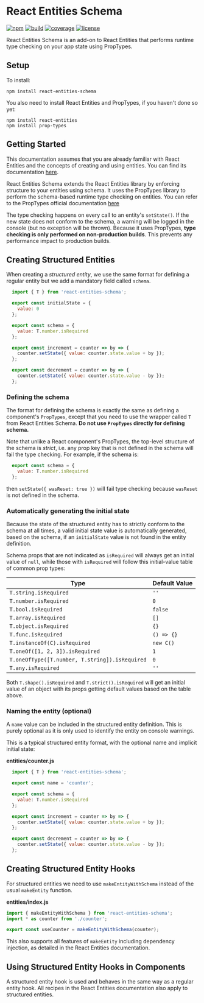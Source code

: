 # React Entities Schema

[![npm](https://img.shields.io/npm/v/react-entities-schema)](https://www.npmjs.com/package/react-entities-schema)
[![build](https://img.shields.io/travis/arnelenero/react-entities-schema)](https://travis-ci.org/github/arnelenero/react-entities-schema)
[![coverage](https://img.shields.io/coveralls/github/arnelenero/react-entities-schema)](https://coveralls.io/github/arnelenero/react-entities-schema)
[![license](https://img.shields.io/github/license/arnelenero/react-entities)](https://opensource.org/licenses/MIT)

React Entities Schema is an add-on to React Entities that performs runtime type checking on your app state using PropTypes.

## Setup

To install:
```
npm install react-entities-schema
```

You also need to install React Entities and PropTypes, if you haven't done so yet:
```
npm install react-entities
npm install prop-types
```

## Getting Started

This documentation assumes that you are already familiar with React Entities and the concepts of creating and using entities. You can find its documentation [here](https://github.com/arnelenero/react-entities/blob/master/README.md#react-entities).

React Entities Schema extends the React Entities library by enforcing structure to your entities using schema. It uses the PropTypes library to perform the schema-based runtime type checking on entities. You can refer to the PropTypes official documentation [here](https://github.com/facebook/prop-types/blob/master/README.md#prop-types-)

The type checking happens on every call to an entity's `setState()`. If the new state does not conform to the schema, a warning will be logged in the console (but no exception will be thrown). Because it uses PropTypes, **type checking is only performed on non-production builds**. This prevents any performance impact to production builds.

## Creating Structured Entities

When creating a _structured entity_, we use the same format for defining a regular entity but we add a mandatory field called `schema`.

```javascript
  import { T } from 'react-entities-schema';

  export const initialState = {
    value: 0
  };

  export const schema = {
    value: T.number.isRequired
  };

  export const increment = counter => by => {
    counter.setState({ value: counter.state.value + by });
  };

  export const decrement = counter => by => {
    counter.setState({ value: counter.state.value - by });
  };
```

### Defining the schema

The format for defining the schema is exactly the same as defining a component's `PropTypes`, except that you need to use the wrapper called `T` from React Entities Schema. **Do not use `PropTypes` directly for defining schema.**

Note that unlike a React component's PropTypes, the top-level structure of the schema is _strict_, i.e. any prop key that is not defined in the schema will fail the type checking. For example, if the schema is:
```javascript
  export const schema = {
    value: T.number.isRequired
  };
```
then `setState({ wasReset: true })` will fail type checking because `wasReset` is not defined in the schema.

### Automatically generating the initial state

Because the state of the structured entity has to strictly conform to the schema at all times, a valid initial state value is automatically generated, based on the schema, if an `initialState` value is not found in the entity definition.

Schema props that are not indicated as `isRequired` will always get an initial value of `null`, while those with `isRequired` will follow this initial-value table of common prop types:

| Type | Default Value |
| --- | --- |
| `T.string.isRequired` | `'' `|
| `T.number.isRequired` | `0` |
| `T.bool.isRequired` | `false` |
| `T.array.isRequired` | `[]` |
| `T.object.isRequired` | `{}` |
| `T.func.isRequired` | `() => {}` |
| `T.instanceOf(C).isRequired` | `new C()` |
| `T.oneOf([1, 2, 3]).isRequired` | `1` |
| `T.oneOfType([T.number, T.string]).isRequired` | `0` |
| `T.any.isRequired` | `'' `|

Both `T.shape().isRequired` and `T.strict().isRequired` will get an initial value of an object with its props getting default values based on the table above.

### Naming the entity (optional)

A `name` value can be included in the structured entity definition. This is purely optional as it is only used to identify the entity on console warnings.

This is a typical structured entity format, with the optional name and implicit initial state:

**entities/counter.js**
```javascript
  import { T } from 'react-entities-schema';

  export const name = 'counter';

  export const schema = {
    value: T.number.isRequired
  };

  export const increment = counter => by => {
    counter.setState({ value: counter.state.value + by });
  };

  export const decrement = counter => by => {
    counter.setState({ value: counter.state.value - by });
  };
```

## Creating Structured Entity Hooks

For structured entities we need to use `makeEntityWithSchema` instead of the usual  `makeEntity` function.

**entities/index.js**
```javascript
import { makeEntityWithSchema } from 'react-entities-schema';
import * as counter from './counter';

export const useCounter = makeEntityWithSchema(counter);
```

This also supports all features of `makeEntity` including dependency injection, as detailed in the React Entities documentation.

## Using Structured Entity Hooks in Components

A structured entity hook is used and behaves in the same way as a regular entity hook. All recipes in the React Entities documentation also apply to structured entities.

